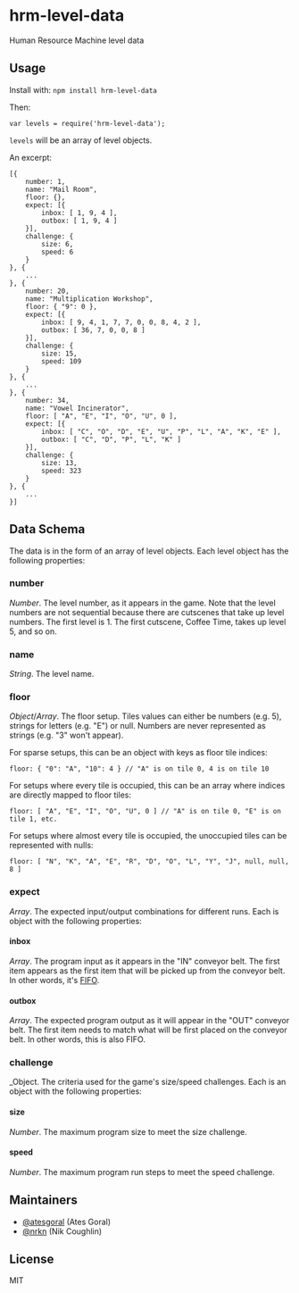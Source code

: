 # hrm-level-data
Human Resource Machine level data

## Usage

Install with: `npm install hrm-level-data`

Then:

```
var levels = require('hrm-level-data');
```

`levels` will be an array of level objects.

An excerpt:

```
[{
    number: 1,
    name: "Mail Room",
    floor: {},
    expect: [{
        inbox: [ 1, 9, 4 ],
        outbox: [ 1, 9, 4 ]
    }],
    challenge: {
        size: 6,
        speed: 6
    }
}, {
    ...
}, {
    number: 20,
    name: "Multiplication Workshop",
    floor: { "9": 0 },
    expect: [{
        inbox: [ 9, 4, 1, 7, 7, 0, 0, 8, 4, 2 ],
        outbox: [ 36, 7, 0, 0, 8 ]
    }],
    challenge: {
        size: 15,
        speed: 109
    }
}, {
    ...
}, {
    number: 34,
    name: "Vowel Incinerator",
    floor: [ "A", "E", "I", "O", "U", 0 ],
    expect: [{
        inbox: [ "C", "O", "D", "E", "U", "P", "L", "A", "K", "E" ],
        outbox: [ "C", "D", "P", "L", "K" ]
    }],
    challenge: {
        size: 13,
        speed: 323
    }
}, {
    ...
}]
```

## Data Schema

The data is in the form of an array of level objects. Each level object has the following properties:

### number
_Number_. The level number, as it appears in the game. Note that the level numbers are not sequential because there are cutscenes that take up level numbers. The first level is 1. The first cutscene, Coffee Time, takes up level 5, and so on.

### name
_String_. The level name.

### floor
_Object_/_Array_. The floor setup. Tiles values can either be numbers (e.g. 5), strings for letters (e.g. "E") or null. Numbers are never represented as strings (e.g. "3" won't appear).

For sparse setups, this can be an object with keys as floor tile indices:

```
floor: { "0": "A", "10": 4 } // "A" is on tile 0, 4 is on tile 10
```

For setups where every tile is occupied, this can be an array where indices are directly mapped to floor tiles:

```
floor: [ "A", "E", "I", "O", "U", 0 ] // "A" is on tile 0, "E" is on tile 1, etc.
```

For setups where almost every tile is occupied, the unoccupied tiles can be represented with nulls:

```
floor: [ "N", "K", "A", "E", "R", "D", "O", "L", "Y", "J", null, null, 8 ]
```

### expect
_Array_. The expected input/output combinations for different runs. Each is object with the following properties:

#### inbox
_Array_. The program input as it appears in the "IN" conveyor belt. The first item appears as the first item that will be picked up from the conveyor belt. In other words, it's [FIFO](https://en.wikipedia.org/wiki/FIFO_(computing_and_electronics)).

#### outbox
_Array_. The expected program output as it will appear in the "OUT" conveyor belt. The first item needs to match what will be first placed on the conveyor belt. In other words, this is also FIFO.

### challenge
_Object. The criteria used for the game's size/speed challenges. Each is an object with the following properties:

#### size
_Number_. The maximum program size to meet the size challenge.

#### speed
_Number_. The maximum program run steps to meet the speed challenge.

## Maintainers

* [@atesgoral](https://github.com/atesgoral) (Ates Goral)
* [@nrkn](https://github.com/nrkn) (Nik Coughlin)

## License

MIT
